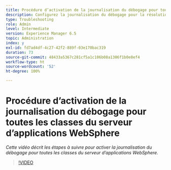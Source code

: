 ```yaml
---
title: Procédure d’activation de la journalisation du débogage pour toutes les classes du serveur d’applications WebSphere
description: Configurez la journalisation du débogage pour la résolution des problèmes liés au serveur d’applications WebSphere.
type: Troubleshooting
role: Admin
level: Intermediate
version: Experience Manager 6.5
topic: Administration
index: y
exl-id: fd7ad4df-4c27-42f2-889f-03e170bac319
duration: 73
source-git-commit: 48433a5367c281cf5a1c106b08a1306f1b0e8ef4
workflow-type: ht
source-wordcount: '52'
ht-degree: 100%

---
```


# Procédure d’activation de la journalisation du débogage pour toutes les classes du serveur d’applications WebSphere

*Cette vidéo décrit les étapes à suivre pour activer la journalisation du débogage pour toutes les classes du serveur d’applications WebSphere.*

>[!VIDEO](https://video.tv.adobe.com/v/3418365?quality=12&learn=on&captions=fre_fr)
